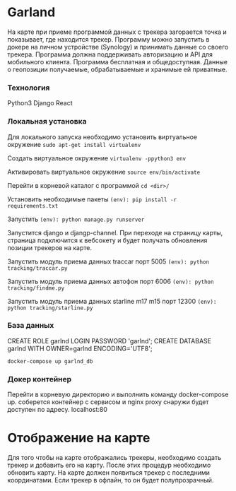 # Garland

На карте при приеме программой данных с трекера загорается точка и показывает, где находится трекер.
Программу можно запустить в докере на личном устройстве (Synology) и принимать данные со своего трекера.
Программа должна поддерживать авторизацию и API для мобильного клиента. Программа бесплатная и общедоступная. Данные о геопозиции получаемые, обрабатываемые и хранимые ей приватные.

### Технология 
Python3
Django
React


### Локальная установка
Для локального запуска необходимо установить виртуальное окружение
`sudo apt-get install virtualenv`

Создать виртуальное окружение
`virtualenv -ppython3 env`

Активировать виртуальное окружение
`source env/bin/activate`

Перейти в корневой каталог с программой
`cd <dir>/`

Установить необходимые пакеты
`(env): pip install -r requirements.txt`

Запустить
`(env): python manage.py runserver`

Запустится django и djangp-channel. При переходе на страницу карты, страница подключится к вебсокету и будет получать  обновления позиции трекеров на карте.

Запустить модуль приема данных traccar порт 5005
`(env): python tracking/traccar.py`

Запустить модуль приема данных автофон порт 6006
`(env): python tracking/findme.py`

Запустить модуль приема данных starline m17 m15 порт 12300
`(env): python tracking/starline.py`

### База данных

CREATE ROLE garlnd LOGIN PASSWORD 'garlnd';
CREATE DATABASE garlnd WITH OWNER=garlnd ENCODING='UTF8';

`docker-compose up garlnd_db`


### Докер контейнер

Перейти в корневую директорию и выполнить команду docker-compose up.
соберется контейнер с сервисом и nginx proxy снаружи будет доступен по адресу.
localhost:80

# Отображение на карте
Для того чтобы на карте отображались трекеры, необходимо создать трекер и добавить его на карту.
После этих процедур необходимо обновить карту. На карте должен появиться трекер с последними координатами.
Если трекер в офлайн, то он будет полупрозрачный. 